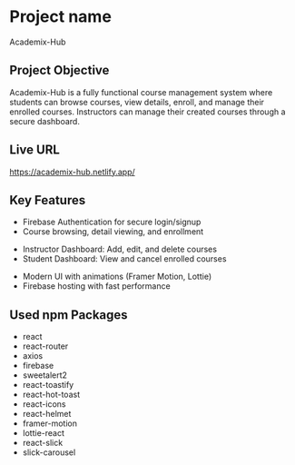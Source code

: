# Project name
Academix-Hub

## Project Objective
Academix-Hub is a fully functional course management system where students can browse courses, view details, enroll, and manage their enrolled courses. Instructors can manage their created courses through a secure dashboard.

## Live URL
https://academix-hub.netlify.app/

## Key Features

- Firebase Authentication for secure login/signup
- Course browsing, detail viewing, and enrollment
<!-- - Displays the most popular courses based on enrollments -->
- Instructor Dashboard: Add, edit, and delete courses
- Student Dashboard: View and cancel enrolled courses
<!-- - JWT-based secure API communication -->
- Modern UI with animations (Framer Motion, Lottie)
- Firebase hosting with fast performance

## Used npm Packages

- react
- react-router
- axios
- firebase
- sweetalert2
- react-toastify
- react-hot-toast
- react-icons
- react-helmet
- framer-motion
- lottie-react
- react-slick
- slick-carousel
